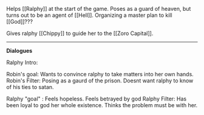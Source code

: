 Helps [[Ralphy]] at the start of the game. Poses as a guard of heaven, but turns out to be an agent of [[Hell]]. Organizing a master plan to kill [[God]]???

Gives ralphy [[Chippy]] to guide her to the [[Zoro Capital]].


---

**Dialogues**

Ralphy Intro: 

Robin's goal: Wants to convince ralphy to take matters into her own hands.
Robin's Filter: Posing as a gaurd of the prison. Doesnt want ralphy to know of his ties to satan.

Ralphy "goal" : Feels hopeless. Feels betrayed by god
Ralphy Filter: Has been loyal to god her whole existence. Thinks the problem must be with her.
